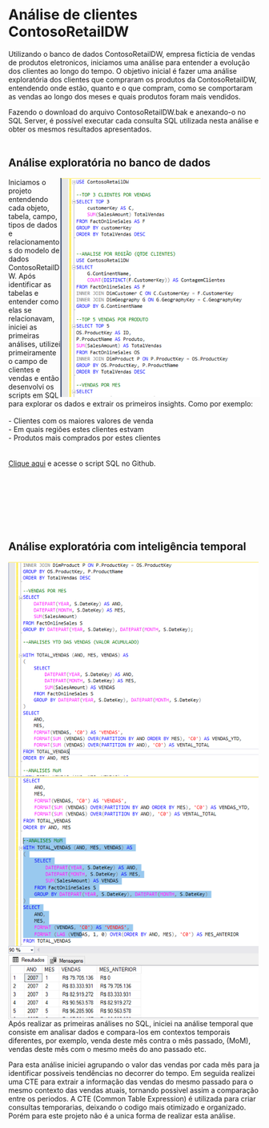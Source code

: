 # Análise de clientes ContosoRetailDW
Utilizando o banco de dados ContosoRetailDW, empresa fictícia de vendas de produtos eletronicos, iniciamos uma análise para entender a evolução dos clientes ao longo do tempo. O objetivo inicial é fazer uma análise exploratória dos clientes que compraram os produtos da ContosoRetailDW, entendendo onde estão, quanto e o que compram, como se comportaram as vendas ao longo dos meses e quais produtos foram mais vendidos.

Fazendo o download do arquivo ContosoRetailDW.bak e anexando-o no SQL Server, é possível executar cada consulta SQL utilizada nesta análise e obter os mesmos resultados apresentados.
<br><br>

## Análise exploratória no banco de dados
<img align="right" width="400"  src="https://github.com/MateusQuina/ProjetoClientes01/blob/main/Imagens/SQL%2003.png?raw=true">
Iniciamos o projeto entendendo cada objeto, tabela, campo, tipos de dados e relacionamentos do modelo de dados ContosoRetailDW. Após identificar as tabelas e entender como elas se relacionavam, iniciei as primeiras análises, utilizei primeiramente o campo de clientes e vendas e então desenvolvi os scripts em SQL para explorar os dados e extrair os primeiros insights. Como por exemplo: <br><br>
- Clientes com os maiores valores de venda <br>
- Em quais regiões estes clientes estvam <br>
- Produtos mais comprados por estes clientes <br>
<br><br>
<a href="https://github.com/MateusQuina/ProjetoClientes01/blob/main/SQL/Querys.sql" target="_blank">Clique aqui</a> e acesse o script SQL no Github.


<br><br>
<br><br>
<br><br>
## Análise exploratória com inteligência temporal

  <img align="left" width="500"  src="https://github.com/MateusQuina/ProjetoClientes01/blob/main/Imagens/SQL%2002.png?raw=true">
  <img align="left" width="500"  src="https://github.com/MateusQuina/ProjetoClientes01/blob/main/Imagens/SQL%2001.png?raw=true">
Após realizar as primeiras análises no SQL, iniciei na análise temporal que consiste em analisar dados e compara-los em contextos temporais diferentes, por exemplo, venda deste mês contra o mês passado, (MoM), vendas deste mês com o mesmo meês do ano passado etc. <br>

Para esta análise iniciei agrupando o valor das vendas por cada mês para ja identificar possiveis tendências no decorrer do tempo. Em seguida realizei uma CTE para extrair a informação das vendas do mesmo passado para o mesmo contexto das vendas atuais, tornando possivel assim a comparação entre os periodos. A CTE (Common Table Expression) é utilizada para criar consultas temporarias, deixando o codigo mais otimizado e organizado. Porém para este projeto não é a unica forma de realizar esta análise.
